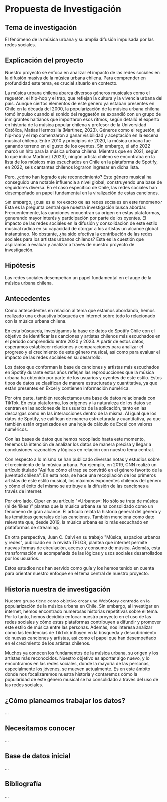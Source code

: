 # Propuesta de Investigación

## Tema de investigación
El fenómeno de la música urbana y su amplia difusión impulsada por las redes sociales.

## Explicación del proyecto
Nuestro proyecto se enfoca en analizar el impacto de las redes sociales en la difusión masiva de la música urbana chilena. Para comprender en profundidad este tema, es crucial situarlo en contexto.

La música urbana chilena abarca diversos géneros musicales como el reguetón, el hip-hop y el trap, que reflejan la cultura y la vivencia urbana del país. Aunque ciertos elementos de este género ya estaban presentes en Chile en la década del 2000, la popularización de la música urbana chilena tomó impulso cuando el sonido del reggaetón se expandió con un grupo de inmigrantes haitianos que importaron esos ritmos, según detalló el experto en historia de la música popular chilena y profesor de la Universidad Católica, Matías Hermosilla (Martinez, 2023). Géneros como el reguetón, el hip-hop y el rap comenzaron a ganar visibilidad y aceptación en la escena musical chilena. Entre 2010 y principios de 2020, la música urbana fue ganando terreno en el gusto de los oyentes. Sin embargo, el año 2022 marcó un hito para la música urbana chilena. Mientras que en 2021, según lo que indica Martínez (2023), ningún artista chileno se encontraba en la lista de los músicos más escuchados en Chile en la plataforma de Spotify, en 2022, seis cantantes chilenos lograron ingresar en dicha lista.

Pero, ¿cómo han logrado este reconocimiento? Este género musical ha conseguido una notable influencia a nivel global, construyendo una base de seguidores diversa. En el caso específico de Chile, las redes sociales han desempeñado un papel fundamental en la viralización de estas canciones.

Sin embargo, ¿cuál es el rol exacto de las redes sociales en este fenómeno? Esta es la pregunta central que nuestra investigación busca abordar. Frecuentemente, las canciones encuentran su origen en estas plataformas, generando mayor interés y participación por parte de los oyentes. El impacto de las redes sociales en la difusión y consolidación de este estilo musical radica en su capacidad de otorgar a los artistas un alcance global instantáneo. No obstante, ¿ha sido efectiva la contribución de las redes sociales para los artistas urbanos chilenos? Esta es la cuestión que aspiramos a evaluar y analizar a través de nuestro proyecto de investigación.


## Hipótesis
Las redes sociales desempeñan un papel fundamental en el auge de la música urbana chilena.

## Antecedentes
Como antecedentes en relación al tema que estamos abordando, hemos realizado una exhaustiva búsqueda en internet sobre todo lo relacionado con la música urbana chilena.

En esta búsqueda, investigamos la base de datos de Spotify Chile con el objetivo de identificar las canciones y artistas chilenos más escuchados en el periodo comprendido entre 2020 y 2023. A partir de estos datos, esperamos establecer relaciones y comparaciones para analizar el progreso y el crecimiento de este género musical, así como para evaluar el impacto de las redes sociales en su desarrollo.

Los datos que conforman la base de canciones y artistas más escuchados en Spotify durante estos años reflejan las reproducciones que la música urbana ha obtenido por parte de los usuarios y oyentes de este estilo. Estos tipos de datos se clasifican de manera estructurada y cuantitativa, ya que están presentes en Excel y contienen información numérica.

Por otra parte, también recolectamos una base de datos relacionada con TikTok. En esta plataforma, los orígenes y la naturaleza de los datos se centran en las acciones de los usuarios de la aplicación, tanto en las descargas como en las interacciones dentro de la misma. Al igual que los datos de Spotify, se califican de manera estructurada y cuantitativa, ya que también están organizados en una hoja de cálculo de Excel con valores numéricos.

Con las bases de datos que hemos recopilado hasta este momento, tenemos la intención de analizar los datos de manera precisa y llegar a conclusiones razonables y lógicas en relación con nuestro tema central. 

Con respecto a lo mismo se han publicado diversas notas y estudios sobre el crecimiento de la música urbana. Por ejemplo, en 2019, CNN realizó un artículo titulado "Así fue cómo el trap se convirtió en el género favorito de la juventud chilena". En esta nota, se hace una recopilación de los primeros artistas de este estilo musical, los máximos exponentes chilenos del género y cómo el éxito del mismo se atribuye a la difusión de las canciones a través de internet.

Por otro lado, Ciper en su artículo "«Urbanos»: No sólo se trata de música (ni de ‘likes’)" plantea que la música urbana se ha consolidado como un fenómeno de gran alcance. El artículo relata la historia general del género y las temáticas generales de las canciones. También menciona como dato relevante que, desde 2019, la música urbana es lo más escuchado en plataformas de streaming.

En otra perspectiva, Juan C. Calvi en su trabajo "Música, espacios urbanos y redes", publicado en la revista TELOS, plantea que internet permite nuevas formas de circulación, acceso y consumo de música. Además, esta transformación va acompañada de las lógicas y usos sociales desarrollados por los usuarios.

Estos estudios nos han servido como guía y los hemos tenido en cuenta para orientar nuestro enfoque en el tema central de nuestro proyecto.


## Historia nuestra de investigación
Nuestro grupo tiene como objetivo crear una WebStory centrada en la popularización de la música urbana en Chile. Sin embargo, al investigar en internet, hemos encontrado numerosas historias repetitivas sobre el tema. Por lo tanto, hemos decidido enfocar nuestro proyecto en el uso de las redes sociales y cómo estas plataformas contribuyen a difundir y promover este estilo de música entre las personas. Además, nos interesa analizar cómo las tendencias de TikTok influyen en la búsqueda y descubrimiento de nuevas canciones y artistas, así como el papel que han desempeñado en el crecimiento de los artistas chilenos.

Muchos ya conocen los fundamentos de la música urbana, su origen y los artistas más reconocidos. Nuestro objetivo es aportar algo nuevo, y lo encontramos en las redes sociales, donde la mayoría de las personas, especialmente los jóvenes, se mueven actualmente. Es en este ámbito donde nos focalizaremos nuestra historia y contaremos cómo la popularidad de este género musical se ha consolidado a través del uso de las redes sociales.


## ¿Cómo planeamos trabajar los datos?
...

## Necesitamos conocer
...

## Base de datos inicial
...

## Bibliografía
...
